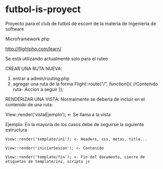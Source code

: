 # futbol-is-proyect
Proyecto para el club de futbol de escom de la materia de Ingeniería de software

Microframework php

http://flightphp.com/learn/

Se está utilizando actualmente solo para el ruteo 



CREAR UNA RUTA NUEVA:
1. entrar a admin/routing.php
2. agregar una ruta de la forma
  Flight::route("/", function(){ //Contenido ruta- Accion a seguir });
  
  

RENDERIZAR UNA VISTA:
Normalmente se deberia de incluir en el contenido de una ruta: 

View::render('vistaEjemplo'); <- Se llama a la vista 

Ejemplo: En la mayoria de los casos debe de seguirse la siguiente estructura

    View::render('template/ini'); <- Headers, css, metas, title...
    
    View::render('iniciarSesion'); <- Contenido
    
    View::render('template/fin'); <- Fin del documento, cierre de etiquetas de template/ini, scripts js
